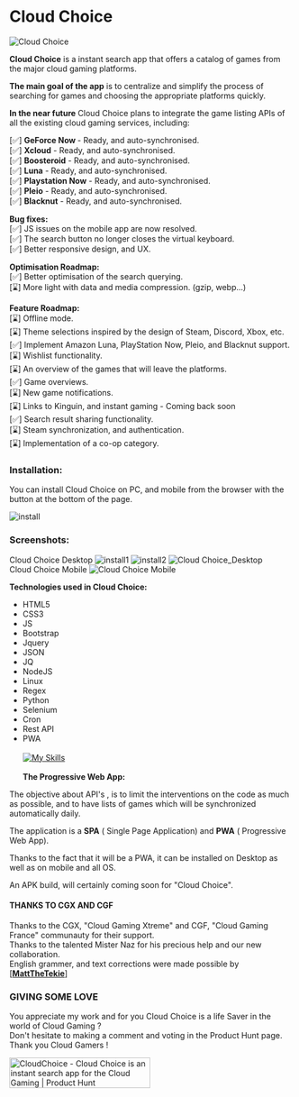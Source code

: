 # Cloud Choice
![Cloud Choice](https://github.com/mistertest/cloud-choice/blob/main/img/logo_cloud_choice300px.png)
<br>

<b>Cloud Choice</b> is a instant search app that offers a catalog of games from the major cloud gaming platforms.
<br>

<b>The main goal of the app</b> is to centralize and simplify the process of searching for games and choosing the appropriate platforms quickly.

<b>In the near future</b> Cloud Choice plans to integrate the game listing APIs of all the existing cloud gaming services, including:

[✅] <b>GeForce Now </b> - Ready, and auto-synchronised.<br>
[✅] <b>Xcloud</b> - Ready, and auto-synchronised.<br>
[✅] <b>Boosteroid</b> - Ready, and auto-synchronised.<br>
[✅] <b>Luna</b> - Ready, and auto-synchronised.<br>
[✅] <b>Playstation Now</b> - Ready, and auto-synchronised.<br>
[✅] <b>Pleio</b> - Ready, and auto-synchronised.<br>
[✅] <b>Blacknut</b> - Ready, and auto-synchronised.<br>

<b>Bug fixes:</b><br>
[✅] JS issues on the mobile app are now resolved.<br>
[✅] The search button no longer closes the virtual keyboard.<br>
[✅] Better responsive design, and UX. <br>

<b>Optimisation Roadmap:</b><br>
[✅] Better optimisation of the search querying. <br>
[⌛] More light with data and media compression. (gzip, webp...)<br>

<b>Feature Roadmap:</b><br>
[⌛] Offline mode.<br>
[⌛] Theme selections inspired by the design of Steam, Discord, Xbox, etc.<br>
[✅] Implement Amazon Luna, PlayStation Now, Pleio, and Blacknut support.<br>
[⌛] Wishlist functionality.<br>
[⌛] An overview of the games that will leave the platforms.<br>
[✅] Game overviews.<br>
[⌛] New game notifications.<br>
[⌛] Links to Kinguin, and instant gaming - Coming back soon<br>
[✅] Search result sharing functionality.<br>
[⌛] Steam synchronization, and authentication.<br>
[⌛] Implementation of a co-op category.<br>

### Installation:
You can install Cloud Choice on PC, and mobile from the browser with the button at the bottom of the page.

![install](https://raw.githubusercontent.com/mistertest/cloud-choice/main/img/button_install.PNG)
### Screenshots:
Cloud Choice Desktop
![install1](https://github.com/mistertest/cloud-choice/blob/main/img/barre_tache.PNG)
![install2](https://github.com/mistertest/cloud-choice/blob/main/img/demarer_cloud_choice.png)
![Cloud Choice_Desktop](https://github.com/mistertest/cloud-choice/blob/main/img/cloudchoice_newDesktop.PNG)
<br>
Cloud Choice Mobile
![Cloud Choice Mobile](https://github.com/mistertest/cloud-choice/blob/main/img/cloud_choiceV3_mobile.png)

<b>Technologies used in Cloud Choice:</b>
- HTML5
- CSS3
- JS
- Bootstrap
- Jquery
- JSON
- JQ
- NodeJS
- Linux
- Regex
- Python
- Selenium
- Cron
- Rest API
- PWA
<br><br>
[![My Skills](https://skillicons.dev/icons?i=html,css,js,regex,jquery,bootstrap,nodejs,linux,py,selenium)](https://skillicons.dev)
<br><br>
<b>The Progressive Web App:</b> <br>

The objective about API's , is to limit the interventions on the code as much as possible, and to have lists of games which will be synchronized automatically daily.

The application is a **SPA** ( Single Page Application) and **PWA** ( Progressive Web App).

Thanks to the fact that it will be a PWA, it can be installed on Desktop as well as on mobile and all OS.

An APK build, will certainly coming  soon for "Cloud Choice".

#### THANKS TO CGX AND CGF
Thanks to the  CGX, "Cloud Gaming Xtreme" and CGF, "Cloud Gaming France" communauty for their support.<br>
Thanks to the talented Mister Naz for his precious help and our new collaboration.<br>
English grammer, and text corrections were made possible by [[**MattTheTekie**]](https://github.com/mattthetekie)

### GIVING SOME LOVE

You appreciate my work and for you Cloud Choice is a life Saver in the world of Cloud Gaming ?<br>
Don't hesitate to making a comment and voting in the Product Hunt page. <br>
Thank you Cloud Gamers !

<a href="https://www.producthunt.com/posts/cloudchoice?utm_source=badge-featured&utm_medium=badge&utm_souce=badge-cloudchoice" target="_blank"><img src="https://api.producthunt.com/widgets/embed-image/v1/featured.svg?post_id=343875&theme=light" alt="CloudChoice - Cloud&#0032;Choice&#0032;is&#0032;an&#0032;instant&#0032;search&#0032;app&#0032;for&#0032;the&#0032;Cloud&#0032;Gaming | Product Hunt" style="width: 250px; height: 54px;" width="250" height="54" /></a>
